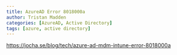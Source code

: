```yaml
---
title: AzureAD Error 8018000a
author: Tristan Madden
categories: [AzureAD, Active Directory]
tags: [azure, active directory]
---
```


https://jocha.se/blog/tech/azure-ad-mdm-intune-error-8018000a